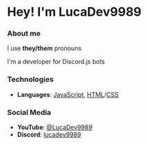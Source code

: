 # Hey! I'm LucaDev9989

### About me

I use **they/them** pronouns

I'm a developer for Discord.js bots

### Technologies

- **Languages**: [JavaScript](https://de.wikipedia.org/wiki/JavaScript), [HTML](https://de.wikipedia.org/wiki/Hypertext_Markup_Language)/[CSS](https://de.wikipedia.org/wiki/Cascading_Style_Sheets)

### Social Media

- **YouTube**: [@LucaDev9989](https://www.youtube.com/@LucaDev9989)
- **Discord**: [lucadev9989](https://discord.com/users/925463543489396786)
